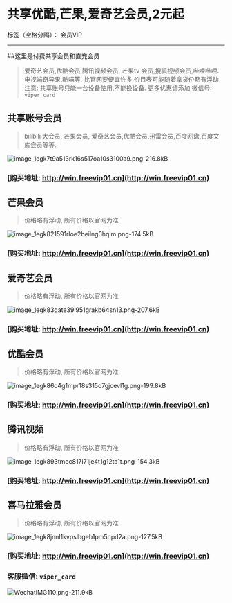 # 共享优酷,芒果,爱奇艺会员,2元起

标签（空格分隔）： 会员VIP

---


##这里是付费共享会员和直充会员
> 爱奇艺会员,优酷会员,腾讯视频会员, 芒果tv 会员,搜狐视频会员,哔哩哔哩.电视端奇异果,酷喵等, 比官网要便宜许多
> 价目表可能随着拿货价略有浮动					
注意: 共享账号只能一台设备使用,不能换设备.
更多优惠请添加
微信号: `viper_card`

## 共享账号会员
>  bilibili 大会员, 芒果会员, 爱奇艺会员,优酷会员,迅雷会员,百度网盘,百度文库会员等等.

![image_1egk7t9a513rk16s517oa10s3100a9.png-216.8kB][1]

### [购买地址: http://win.freevip01.cn](http://win.freevip01.cn)


## 芒果会员
> 价格略有浮动, 所有价格以官网为准

![image_1egk821591rloe2beilng3hqlm.png-174.5kB][2]
### [购买地址: http://win.freevip01.cn](http://win.freevip01.cn)

## 爱奇艺会员
> 价格略有浮动, 所有价格以官网为准

![image_1egk83qate39l951grakb64sn13.png-207.6kB][3]

### [购买地址: http://win.freevip01.cn](http://win.freevip01.cn)

## 优酷会员
> 价格略有浮动, 所有价格以官网为准

![image_1egk86c4g1mpr18s315o7gjcevl1g.png-199.8kB][4]

### [购买地址: http://win.freevip01.cn](http://win.freevip01.cn)


## 腾讯视频
> 价格略有浮动, 所有价格以官网为准

![image_1egk893tmoc817i71je4t1g12ta1t.png-154.3kB][5]

### [购买地址: http://win.freevip01.cn](http://win.freevip01.cn)

## 喜马拉雅会员
> 价格略有浮动, 所有价格以官网为准

![image_1egk8jnnl1kvpslbgeb1pm5npd2a.png-127.5kB][6]

### [购买地址: http://win.freevip01.cn](http://win.freevip01.cn)




### 客服微信: `viper_card`

![WechatIMG110.png-211.9kB][7]


  [1]: http://static.zybuluo.com/Rookie/pg5dldqprxvaz5cybk46kvdk/image_1egk7t9a513rk16s517oa10s3100a9.png
  [2]: http://static.zybuluo.com/Rookie/vyi85hztxhd0knzcx2otai3h/image_1egk821591rloe2beilng3hqlm.png
  [3]: http://static.zybuluo.com/Rookie/bo1735y4ieo9dl4l2t6ma7ki/image_1egk83qate39l951grakb64sn13.png
  [4]: http://static.zybuluo.com/Rookie/zf4j9ktvkh855zswj80bcyjs/image_1egk86c4g1mpr18s315o7gjcevl1g.png
  [5]: http://static.zybuluo.com/Rookie/u8i9l5a13eognqf3rkar72ch/image_1egk893tmoc817i71je4t1g12ta1t.png
  [6]: http://static.zybuluo.com/Rookie/fqm5xvz752apx3r47wei9khl/image_1egk8jnnl1kvpslbgeb1pm5npd2a.png
  [7]: http://static.zybuluo.com/Rookie/s0b6ttdgkd4hd74f8unkggsm/WechatIMG110.png
